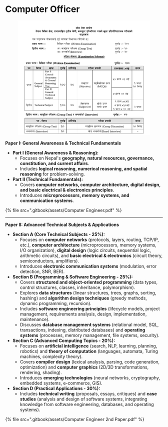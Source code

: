 # Computer Officer

<figure><img src=".gitbook/assets/image (2).png" alt=""><figcaption></figcaption></figure>

**Paper I: General Awareness & Technical Fundamentals**

* **Part I (General Awareness & Reasoning):**
  * Focuses on Nepal's **geography, natural resources, governance, constitution, and current affairs**.
  * Includes **logical reasoning, numerical reasoning, and spatial reasoning** for problem-solving.
* **Part II (Technical Fundamentals):**
  * Covers **computer networks, computer architecture, digital design, and basic electrical & electronics principles**.
  * Introduces **microprocessors, memory systems, and communication systems**.

{% file src=".gitbook/assets/Computer Engineer.pdf" %}

***

**Paper II: Advanced Technical Subjects & Applications**

* **Section A (Core Technical Subjects - 25%):**
  * Focuses on **computer networks** (protocols, layers, routing, TCP/IP, etc.), **computer architecture** (microprocessors, memory systems, I/O organization), **digital design** (logic circuits, sequential logic, arithmetic circuits), and **basic electrical & electronics** (circuit theory, semiconductors, amplifiers).
  * Introduces **electronic communication systems** (modulation, error detection, SNR, BER).
* **Section B (Programming & Software Engineering - 25%):**
  * Covers **structured and object-oriented programming** (data types, control structures, classes, inheritance, polymorphism).
  * Explores **data structures** (linear structures, trees, graphs, sorting, hashing) and **algorithm design techniques** (greedy methods, dynamic programming, recursion).
  * Includes **software engineering principles** (lifecycle models, project management, requirements analysis, design, implementation, maintenance).
  * Discusses **database management systems** (relational model, SQL, transactions, indexing, distributed databases) and **operating systems** (processes, memory management, file systems, security).
* **Section C (Advanced Computing Topics - 20%):**
  * Focuses on **artificial intelligence** (search, NLP, learning, planning, robotics) and **theory of computation** (languages, automata, Turing machines, complexity theory).
  * Covers **compiler design** (lexical analysis, parsing, code generation, optimization) and **computer graphics** (2D/3D transformations, rendering, shading).
  * Introduces **emerging technologies** (neural networks, cryptography, embedded systems, e-commerce, GIS).
* **Section D (Practical Applications - 30%):**
  * Includes **technical writing** (proposals, essays, critiques) and **case studies** (analysis and design of software systems, integrating knowledge from software engineering, databases, and operating systems).

{% file src=".gitbook/assets/Computer Engineer 2nd Paper.pdf" %}
